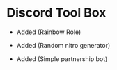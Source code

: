 # Discord Tool Box 
 - Added (Rainbow Role)
 
 - Added (Random nitro generator)
 
 - Added (Simple partnership bot)
